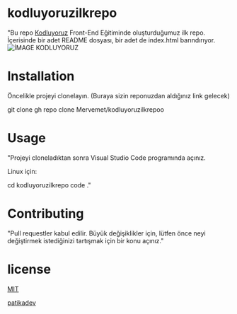 # kodluyoruzilkrepo
"Bu repo [Kodluyoruz](https://kodluyoruz.org/tr/kodluyoruz/)  Front-End Eğitiminde oluşturduğumuz ilk repo. İçerisinde bir adet README dosyası, bir adet de index.html barındırıyor.
![İMAGE KODLUYORUZ](https://imgyukle.com/f/2022/11/06/JVn65N.png)

# Installation
Öncelikle projeyi clonelayın. (Buraya sizin reponuzdan aldığınız link gelecek)

git clone gh repo clone Mervemet/kodluyoruzilkrepoo

# Usage
"Projeyi cloneladıktan sonra Visual Studio Code programında açınız.

Linux için:

cd kodluyoruzilkrepo
code ."

# Contributing 
"Pull requestler kabul edilir. Büyük değişiklikler için, lütfen önce neyi değiştirmek istediğinizi tartışmak için bir konu açınız."

# license 
[MIT](https://choosealicense.com/licenses/mit/)

 [patikadev](https://www.patika.dev/tr)
